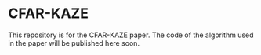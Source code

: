 # CFAR-KAZE
This repository is for the CFAR-KAZE paper. The code of the algorithm used in the paper will be published here soon.
